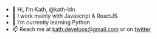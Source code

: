 - 👋  Hi, I’m Kath, @kath-ldn
- 👀  I work mainly with Javascript & ReactJS
- 🐍  I’m currently learning Python
- 📫  Reach me at kath.develops@gmail.com or on [twitter](https://twitter.com/kath_ldn)
<!--- - 💞️ I’m looking to collaborate on --->
<!---
kath-ldn/kath-ldn is a ✨ special ✨ repository because its `README.md` (this file) appears on your GitHub profile.
You can click the Preview link to take a look at your changes.
--->
